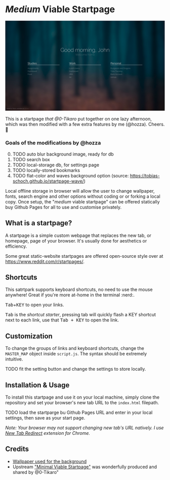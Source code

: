 # *Medium* Viable Startpage

![Screenshot](https://raw.githubusercontent.com/0-Tikaro/minimum-viable-startpage/master/docs/screenshot.png)

This is a startpage *that @0-Tikaro* put together on one lazy afternoon, which was then modified with a few extra features by me (@hozza). Cheers. :rocket:

### Goals of the modifications by @hozza
 0. TODO auto blur background image, ready for db
 0. TODO search box
 0. TODO local-storage db, for settings page
 0. TODO locally-stored bookmarks
 0. TODO flat-color and waves background option (source: https://tobias-schoch.github.io/startpage-wave/)

Local offline storage in browser will allow the user to change wallpaper, fonts, search engine and other options without coding or or forking a local copy. Once setup, the "*medium* viable startpage" can be offered statically buy Github Pages for all to use and customise privately.


## What is a startpage?
A startpage is a simple custom webpage that replaces the new tab, or homepage, page of your browser. It's usually done for aesthetics or efficiency.

Some great static-website startpages are offered open-source style over at <https://www.reddit.com/r/startpages/>.

## Shortcuts
This satrtpark supports keyboard shortcuts, no need to use the mouse anywhere! Great if you're more at-home in the terminal :nerd:.

<kbd>Tab</kbd>+<kbd>KEY</kbd> to open your links. 

<kbd>Tab</kbd> <!-- I never knew about the kbd HTML tag! @hozza --> is the *shortcut starter*, pressing tab will quickly flash a KEY shortcut next to each link, use that <kbd>Tab + KEY</kbd> to open the link.

## Customization
To change the groups of links and keyboard shortcuts, change the `MASTER_MAP` object inside `script.js`. The syntax should be extremely intuitive.

TODO fit the setting button and change the settings to store locally.

## Installation & Usage
To install this startpage and use it on your local machine, simply clone the repository and set your browser's new tab URL to the `index.html` filepath.

TODO load the startparge bu Github Pages URL and enter in your local settings, then save as your start page.

*Note: Your browser may not support changing new tab's URL natively. I use [New Tab Redirect](https://chrome.google.com/webstore/detail/new-tab-redirect/icpgjfneehieebagbmdbhnlpiopdcmna) extension for Chrome.*

## Credits

* [Wallpaper used for the background](https://wallpapercave.com/wp/VD8ldiL.jpg)
* Upstream ["Minimal Viable Startpage"](https://github.com/0-Tikaro/minimum-viable-startpage) was wonderfully produced and shared by @0-Tikaro"

